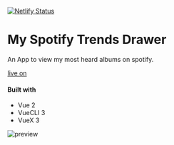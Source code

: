 [![Netlify Status](https://api.netlify.com/api/v1/badges/59708959-5229-4bbe-a09c-52b21003cd7a/deploy-status)](https://app.netlify.com/sites/gallant-wright-315435/deploys)

# My Spotify Trends Drawer 

An App to view my most heard albums on spotify.


[live on](https://spotify-my-trends-drawer.netlify.app)

#### Built with
 - Vue 2
 - VueCLI 3
 - VueX 3


![preview](./docs/preview.gif)

